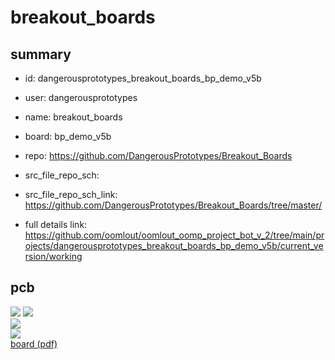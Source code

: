 # breakout_boards
 
## summary 
* id: dangerousprototypes_breakout_boards_bp_demo_v5b
* user: dangerousprototypes
* name: breakout_boards
* board: bp_demo_v5b
* repo: https://github.com/DangerousPrototypes/Breakout_Boards



* src_file_repo_sch: 
* src_file_repo_sch_link: https://github.com/DangerousPrototypes/Breakout_Boards/tree/master/
* full details link: https://github.com/oomlout/oomlout_oomp_project_bot_v_2/tree/main/projects/dangerousprototypes_breakout_boards_bp_demo_v5b/current_version/working  



## pcb  
![](working_3d_600.png) 
![](working_3d_front_600.png)  
![](working_3d_back_600.png)  
![](working_600.png)  
[board (pdf)](working.pdf)  




